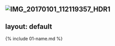 ![IMG_20170101_112119357_HDR1](https://user-images.githubusercontent.com/97906703/151756060-575dfb4b-051f-40c8-9b7b-1d92b0e5339c.jpg)
---
layout: default
---

{% include 01-name.md %}

